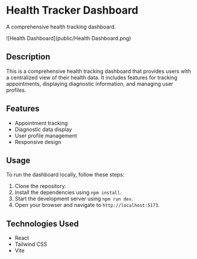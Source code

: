 # Health Tracker Dashboard

A comprehensive health tracking dashboard.

![Health Dashboard](public/Health Dashboard.png)

## Description

This is a comprehensive health tracking dashboard that provides users with a centralized view of their health data. It includes features for tracking appointments, displaying diagnostic information, and managing user profiles.

## Features

*   Appointment tracking
*   Diagnostic data display
*   User profile management
*   Responsive design

## Usage

To run the dashboard locally, follow these steps:

1.  Clone the repository.
2.  Install the dependencies using `npm install`.
3.  Start the development server using `npm run dev`.
4.  Open your browser and navigate to `http://localhost:5173`.

## Technologies Used

*   React
*   Tailwind CSS
*   Vite

## Contributing

Contributions are welcome! Please follow these guidelines:

1.  Fork the repository.
2.  Create a new branch for your feature or bug fix.
3.  Make your changes and commit them with descriptive messages.
4.  Submit a pull request.
